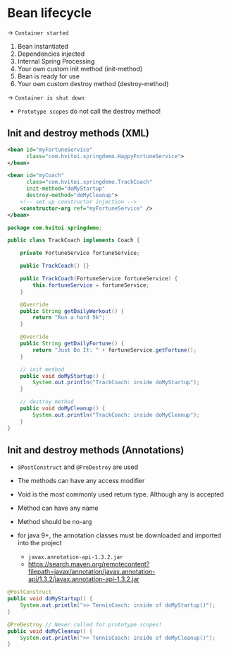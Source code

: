 # Bean lifecycle

-> `Container started`

1. Bean instantiated
1. Dependencies injected
1. Internal Spring Processing
1. Your own custom init method (init-method)
1. Bean is ready for use
1. Your own custom destroy method (destroy-method)

-> `Container is shut down`

- `Prototype scopes` do not call the destroy method!

## Init and destroy methods (XML)

```xml
<bean id="myFortuneService"
      class="com.hvitoi.springdemo.HappyFortuneService">
</bean>

<bean id="myCoach"
      class="com.hvitoi.springdemo.TrackCoach"
      init-method="doMyStartup"
      destroy-method="doMyCleanup">
    <!-- set up constructor injection -->
    <constructor-arg ref="myFortuneService" />
</bean>
```

```java
package com.hvitoi.springdemo;

public class TrackCoach implements Coach {

    private FortuneService fortuneService;

    public TrackCoach() {}

    public TrackCoach(FortuneService fortuneService) {
        this.fortuneService = fortuneService;
    }

    @Override
    public String getDailyWorkout() {
        return "Run a hard 5k";
    }

    @Override
    public String getDailyFortune() {
        return "Just Do It: " + fortuneService.getFortune();
    }

    // init method
    public void doMyStartup() {
        System.out.println("TrackCoach: inside doMyStartup");
    }

    // destroy method
    public void doMyCleanup() {
        System.out.println("TrackCoach: inside doMyCleanup");
    }
}

```

## Init and destroy methods (Annotations)

- `@PostConstruct` and `@PreDestroy` are used
- The methods can have any access modifier
- Void is the most commonly used return type. Although any is accepted
- Method can have any name
- Method should be no-arg

- for java 9+, the annotation classes must be downloaded and imported into the project
  - `javax.annotation-api-1.3.2.jar`
  - <https://search.maven.org/remotecontent?filepath=javax/annotation/javax.annotation-api/1.3.2/javax.annotation-api-1.3.2.jar>

```java
@PostConstruct
public void doMyStartup() {
    System.out.println(">> TennisCoach: inside of doMyStartup()");
}

@PreDestroy // Never called for prototype scopes!
public void doMyCleanup() {
    System.out.println(">> TennisCoach: inside of doMyCleanup()");
}
```
